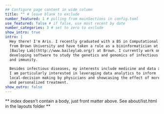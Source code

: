 ```yaml
---
## Configure page content in wide column
title: "" # leave blank to exclude
number_featured: 1 # pulling from mainSections in config.toml
use_featured: false # if false, use most recent by date
number_categories: 3 # set to zero to exclude
show_intro: true
intro: |
  Hey there! I'm Aris. I recently graduated with a BS in Computational Biology
  from Brown University and have taken a role as a bioinformatician at the
  [Bailey Lab](http://www.baileylab.org/) at Brown. I currently work on
  developing software to study the genetics and genomics of infectious disease
  and immunity.
  
  Besides infectious diseases, my interests include medicine and data anlytics.
  I am particularly interested in leveraging data analytics to inform
  local-decision making by physicians and showcasing the effect of more holistic
  and personalized treatment.
show_outro: false
---
```


** index doesn't contain a body, just front matter above.
See about/list.html in the layouts folder **
